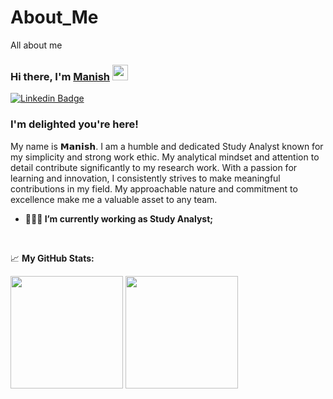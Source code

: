 # About_Me
All about me

### Hi there, I'm <a href="www.linkedin.com/in/manish110042" target="_blank">Manish</a> <img src="https://media.giphy.com/media/hvRJCLFzcasrR4ia7z/giphy.gif" width="25px">

[![Linkedin Badge](https://img.shields.io/badge/-LinkedIn-0e76a8?style=flat-square&logo=Linkedin&logoColor=white)](https://www.linkedin.com/in/manish110042)


### I'm delighted you're here!

My name is 𝗠𝗮𝗻𝗶𝘀𝗵. I am a humble and dedicated Study Analyst known for my simplicity and strong work ethic. My analytical mindset and attention to detail contribute significantly to my research work. With a passion for learning and innovation, I consistently strives to make meaningful contributions in my field. My approachable nature and commitment to excellence make me a valuable asset to any team.

  


- **👨🏻‍💻 I’m currently working as Study Analyst;**


</br>


<!--END_SECTION:waka-->


📈 **My GitHub Stats:**

<p>
  <img height="180em" src="https://github-readme-stats.vercel.app/api?username=Manish-Data-Analyst&show_icons=true&hide_border=true&&count_private=true&include_all_commits=true" />
  <img height="180em" src="https://github-readme-stats.vercel.app/api/top-langs/?username=Manish-Data-Analyst&exclude_repo=KNN-Image-Classification&show_icons=true&hide_border=true&layout=compact&langs_count=8"/>
</p>
